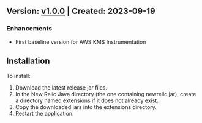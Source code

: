 ## Version: [v1.0.0](https://github.com/newrelic-experimental/newrelic-java-aws-kms/releases/tag/v1.0.0) | Created: 2023-09-19
### Enhancements
- First baseline version for AWS KMS Instrumentation

## Installation

To install:

1. Download the latest release jar files.
2. In the New Relic Java directory (the one containing newrelic.jar), create a directory named extensions if it does not already exist.
3. Copy the downloaded jars into the extensions directory.
4. Restart the application.   
